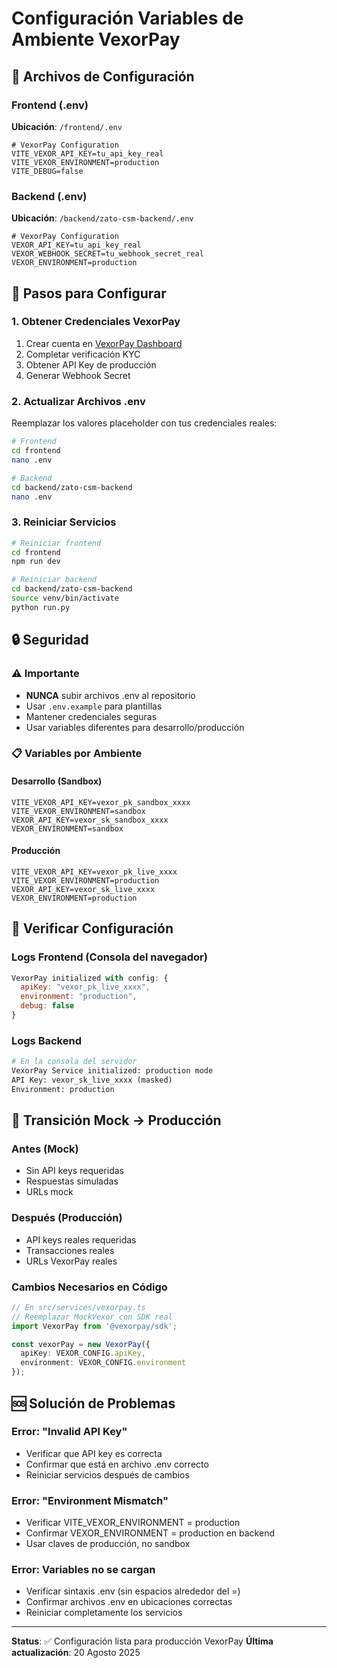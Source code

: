 # Configuración Variables de Ambiente VexorPay

## 🔧 Archivos de Configuración

### Frontend (.env)
**Ubicación**: `/frontend/.env`

```env
# VexorPay Configuration
VITE_VEXOR_API_KEY=tu_api_key_real
VITE_VEXOR_ENVIRONMENT=production
VITE_DEBUG=false
```

### Backend (.env)
**Ubicación**: `/backend/zato-csm-backend/.env`

```env
# VexorPay Configuration
VEXOR_API_KEY=tu_api_key_real
VEXOR_WEBHOOK_SECRET=tu_webhook_secret_real
VEXOR_ENVIRONMENT=production
```

## 🚀 Pasos para Configurar

### 1. Obtener Credenciales VexorPay
1. Crear cuenta en [VexorPay Dashboard](https://dashboard.vexorpay.com)
2. Completar verificación KYC
3. Obtener API Key de producción
4. Generar Webhook Secret

### 2. Actualizar Archivos .env
Reemplazar los valores placeholder con tus credenciales reales:

```bash
# Frontend
cd frontend
nano .env

# Backend  
cd backend/zato-csm-backend
nano .env
```

### 3. Reiniciar Servicios
```bash
# Reiniciar frontend
cd frontend
npm run dev

# Reiniciar backend
cd backend/zato-csm-backend
source venv/bin/activate
python run.py
```

## 🔒 Seguridad

### ⚠️ Importante
- **NUNCA** subir archivos .env al repositorio
- Usar `.env.example` para plantillas
- Mantener credenciales seguras
- Usar variables diferentes para desarrollo/producción

### 📋 Variables por Ambiente

#### Desarrollo (Sandbox)
```env
VITE_VEXOR_API_KEY=vexor_pk_sandbox_xxxx
VITE_VEXOR_ENVIRONMENT=sandbox
VEXOR_API_KEY=vexor_sk_sandbox_xxxx
VEXOR_ENVIRONMENT=sandbox
```

#### Producción
```env
VITE_VEXOR_API_KEY=vexor_pk_live_xxxx
VITE_VEXOR_ENVIRONMENT=production
VEXOR_API_KEY=vexor_sk_live_xxxx
VEXOR_ENVIRONMENT=production
```

## 🧪 Verificar Configuración

### Logs Frontend (Consola del navegador)
```javascript
VexorPay initialized with config: {
  apiKey: "vexor_pk_live_xxxx",
  environment: "production",
  debug: false
}
```

### Logs Backend
```python
# En la consola del servidor
VexorPay Service initialized: production mode
API Key: vexor_sk_live_xxxx (masked)
Environment: production
```

## 🔄 Transición Mock → Producción

### Antes (Mock)
- Sin API keys requeridas
- Respuestas simuladas
- URLs mock

### Después (Producción)
- API keys reales requeridas
- Transacciones reales
- URLs VexorPay reales

### Cambios Necesarios en Código
```typescript
// En src/services/vexorpay.ts
// Reemplazar MockVexor con SDK real
import VexorPay from '@vexorpay/sdk';

const vexorPay = new VexorPay({
  apiKey: VEXOR_CONFIG.apiKey,
  environment: VEXOR_CONFIG.environment
});
```

## 🆘 Solución de Problemas

### Error: "Invalid API Key"
- Verificar que API key es correcta
- Confirmar que está en archivo .env correcto
- Reiniciar servicios después de cambios

### Error: "Environment Mismatch"
- Verificar VITE_VEXOR_ENVIRONMENT = production
- Confirmar VEXOR_ENVIRONMENT = production en backend
- Usar claves de producción, no sandbox

### Error: Variables no se cargan
- Verificar sintaxis .env (sin espacios alrededor del =)
- Confirmar archivos .env en ubicaciones correctas
- Reiniciar completamente los servicios

---

**Status**: ✅ Configuración lista para producción VexorPay
**Última actualización**: 20 Agosto 2025
